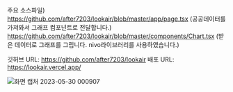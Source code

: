 주요 소스파일)
https://github.com/after7203/lookair/blob/master/app/page.tsx (공공데이터를 가져와서 그래프 컴포넌트로 전달합니다.)
https://github.com/after7203/lookair/blob/master/components/Chart.tsx (받은 데이터로 그래프를 그립니다. nivo라이브러리를 사용하였습니다.)

깃허브 URL: https://github.com/after7203/lookair
배포 URL: https://lookair.vercel.app/

![화면 캡처 2023-05-30 000907](https://github.com/after7203/lookair/assets/48503261/6fb80047-91da-481a-b9c1-985586480c04)

